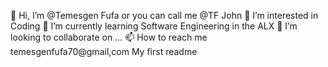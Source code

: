 👋 Hi, I’m @Temesgen Fufa or you can call me @TF John
👀 I’m interested in Coding
🌱 I’m currently learning Software Engineering in the ALX
💞️ I’m looking to collaborate on ...
📫 How to reach me temesgenfufa70@gmail,com My first readme
